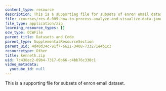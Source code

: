 ```yaml
---
content_type: resource
description: This is a supporting file for subsets of enron email dataset.
file: /courses/res-6-009-how-to-process-analyze-and-visualize-data-january-iap-2012/7c438ec209b473170b66c4bb76c338c1_kenneth.zip
file_type: application/zip
learning_resource_types: []
ocw_type: OCWFile
parent_title: Datasets and Code
parent_type: SupplementalResourceSection
parent_uid: 4d40d34c-91f7-6621-3408-733271e4b1c3
resourcetype: Other
title: kenneth.zip
uid: 7c438ec2-09b4-7317-0b66-c4bb76c338c1
video_metadata:
  youtube_id: null
---
```

This is a supporting file for subsets of enron email dataset.

